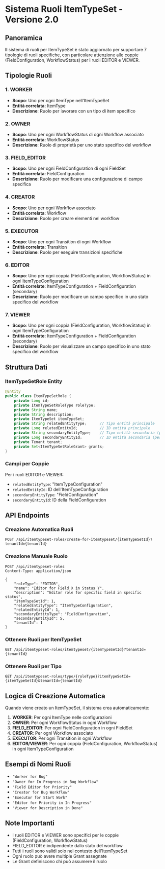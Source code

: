 # Sistema Ruoli ItemTypeSet - Versione 2.0

## Panoramica

Il sistema di ruoli per ItemTypeSet è stato aggiornato per supportare 7 tipologie di ruoli specifiche, con particolare attenzione alle coppie (FieldConfiguration, WorkflowStatus) per i ruoli EDITOR e VIEWER.

## Tipologie Ruoli

### 1. WORKER
- **Scopo**: Uno per ogni ItemType nell'ItemTypeSet
- **Entità correlata**: ItemType
- **Descrizione**: Ruolo per lavorare con un tipo di item specifico

### 2. OWNER
- **Scopo**: Uno per ogni WorkflowStatus di ogni Workflow associato
- **Entità correlata**: WorkflowStatus
- **Descrizione**: Ruolo di proprietà per uno stato specifico del workflow

### 3. FIELD_EDITOR
- **Scopo**: Uno per ogni FieldConfiguration di ogni FieldSet
- **Entità correlata**: FieldConfiguration
- **Descrizione**: Ruolo per modificare una configurazione di campo specifica

### 4. CREATOR
- **Scopo**: Uno per ogni Workflow associato
- **Entità correlata**: Workflow
- **Descrizione**: Ruolo per creare elementi nel workflow

### 5. EXECUTOR
- **Scopo**: Uno per ogni Transition di ogni Workflow
- **Entità correlata**: Transition
- **Descrizione**: Ruolo per eseguire transizioni specifiche

### 6. EDITOR
- **Scopo**: Uno per ogni coppia (FieldConfiguration, WorkflowStatus) in ogni ItemTypeConfiguration
- **Entità correlate**: ItemTypeConfiguration + FieldConfiguration (secondary)
- **Descrizione**: Ruolo per modificare un campo specifico in uno stato specifico del workflow

### 7. VIEWER
- **Scopo**: Uno per ogni coppia (FieldConfiguration, WorkflowStatus) in ogni ItemTypeConfiguration
- **Entità correlate**: ItemTypeConfiguration + FieldConfiguration (secondary)
- **Descrizione**: Ruolo per visualizzare un campo specifico in uno stato specifico del workflow

## Struttura Dati

### ItemTypeSetRole Entity

```java
@Entity
public class ItemTypeSetRole {
    private Long id;
    private ItemTypeSetRoleType roleType;
    private String name;
    private String description;
    private ItemTypeSet itemTypeSet;
    private String relatedEntityType;      // Tipo entità principale
    private Long relatedEntityId;          // ID entità principale
    private String secondaryEntityType;    // Tipo entità secondaria (per coppie)
    private Long secondaryEntityId;        // ID entità secondaria (per coppie)
    private Tenant tenant;
    private Set<ItemTypeSetRoleGrant> grants;
}
```

### Campi per Coppie

Per i ruoli EDITOR e VIEWER:
- `relatedEntityType`: "ItemTypeConfiguration"
- `relatedEntityId`: ID dell'ItemTypeConfiguration
- `secondaryEntityType`: "FieldConfiguration"
- `secondaryEntityId`: ID della FieldConfiguration

## API Endpoints

### Creazione Automatica Ruoli
```
POST /api/itemtypeset-roles/create-for-itemtypeset/{itemTypeSetId}?tenantId={tenantId}
```

### Creazione Manuale Ruolo
```
POST /api/itemtypeset-roles
Content-Type: application/json

{
    "roleType": "EDITOR",
    "name": "Editor for Field X in Status Y",
    "description": "Editor role for specific field in specific status",
    "itemTypeSetId": 1,
    "relatedEntityType": "ItemTypeConfiguration",
    "relatedEntityId": 1,
    "secondaryEntityType": "FieldConfiguration",
    "secondaryEntityId": 5,
    "tenantId": 1
}
```

### Ottenere Ruoli per ItemTypeSet
```
GET /api/itemtypeset-roles/itemtypeset/{itemTypeSetId}?tenantId={tenantId}
```

### Ottenere Ruoli per Tipo
```
GET /api/itemtypeset-roles/type/{roleType}?itemTypeSetId={itemTypeSetId}&tenantId={tenantId}
```

## Logica di Creazione Automatica

Quando viene creato un ItemTypeSet, il sistema crea automaticamente:

1. **WORKER**: Per ogni ItemType nelle configurazioni
2. **OWNER**: Per ogni WorkflowStatus in ogni Workflow
3. **FIELD_EDITOR**: Per ogni FieldConfiguration in ogni FieldSet
4. **CREATOR**: Per ogni Workflow associato
5. **EXECUTOR**: Per ogni Transition in ogni Workflow
6. **EDITOR/VIEWER**: Per ogni coppia (FieldConfiguration, WorkflowStatus) in ogni ItemTypeConfiguration

## Esempi di Nomi Ruoli

- `"Worker for Bug"`
- `"Owner for In Progress in Bug Workflow"`
- `"Field Editor for Priority"`
- `"Creator for Bug Workflow"`
- `"Executor for Start Work"`
- `"Editor for Priority in In Progress"`
- `"Viewer for Description in Done"`

## Note Importanti

- I ruoli EDITOR e VIEWER sono specifici per le coppie (FieldConfiguration, WorkflowStatus)
- FIELD_EDITOR è indipendente dallo stato del workflow
- Tutti i ruoli sono validi solo nel contesto dell'ItemTypeSet
- Ogni ruolo può avere multiple Grant assegnate
- Le Grant definiscono chi può assumere il ruolo




